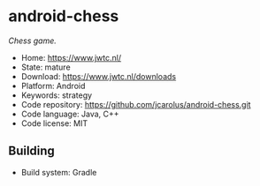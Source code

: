 # android-chess

_Chess game._

- Home: https://www.jwtc.nl/
- State: mature
- Download: https://www.jwtc.nl/downloads
- Platform: Android
- Keywords: strategy
- Code repository: https://github.com/jcarolus/android-chess.git
- Code language: Java, C++
- Code license: MIT

## Building

- Build system: Gradle
